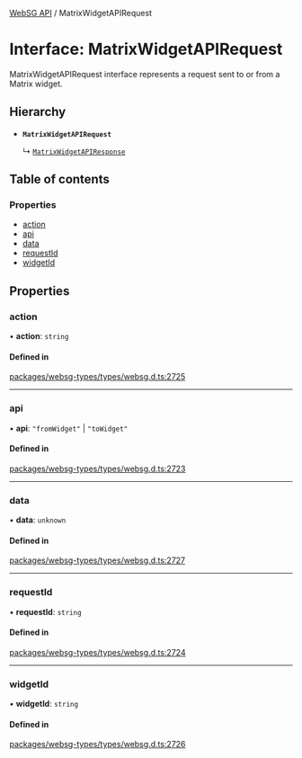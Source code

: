 [WebSG API](../README.md) / MatrixWidgetAPIRequest

# Interface: MatrixWidgetAPIRequest

MatrixWidgetAPIRequest interface represents a request sent to or from a Matrix widget.

## Hierarchy

- **`MatrixWidgetAPIRequest`**

  ↳ [`MatrixWidgetAPIResponse`](MatrixWidgetAPIResponse.md)

## Table of contents

### Properties

- [action](MatrixWidgetAPIRequest.md#action)
- [api](MatrixWidgetAPIRequest.md#api)
- [data](MatrixWidgetAPIRequest.md#data)
- [requestId](MatrixWidgetAPIRequest.md#requestid)
- [widgetId](MatrixWidgetAPIRequest.md#widgetid)

## Properties

### action

• **action**: `string`

#### Defined in

[packages/websg-types/types/websg.d.ts:2725](https://github.com/thirdroom/thirdroom/blob/3d97b348/packages/websg-types/types/websg.d.ts#L2725)

___

### api

• **api**: ``"fromWidget"`` \| ``"toWidget"``

#### Defined in

[packages/websg-types/types/websg.d.ts:2723](https://github.com/thirdroom/thirdroom/blob/3d97b348/packages/websg-types/types/websg.d.ts#L2723)

___

### data

• **data**: `unknown`

#### Defined in

[packages/websg-types/types/websg.d.ts:2727](https://github.com/thirdroom/thirdroom/blob/3d97b348/packages/websg-types/types/websg.d.ts#L2727)

___

### requestId

• **requestId**: `string`

#### Defined in

[packages/websg-types/types/websg.d.ts:2724](https://github.com/thirdroom/thirdroom/blob/3d97b348/packages/websg-types/types/websg.d.ts#L2724)

___

### widgetId

• **widgetId**: `string`

#### Defined in

[packages/websg-types/types/websg.d.ts:2726](https://github.com/thirdroom/thirdroom/blob/3d97b348/packages/websg-types/types/websg.d.ts#L2726)
